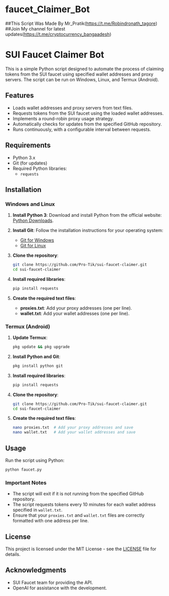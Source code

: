 # faucet_Claimer_Bot
##This Script Was Made By Mr_Pratik(https://t.me/Robindronath_tagore)
##Join My channel for latest updates(https://t.me/cryptocurrency_bangaadesh)

# SUI Faucet Claimer Bot

This is a simple Python script designed to automate the process of claiming tokens from the SUI faucet using specified wallet addresses and proxy servers. The script can be run on Windows, Linux, and Termux (Android). 

## Features
- Loads wallet addresses and proxy servers from text files.
- Requests tokens from the SUI faucet using the loaded wallet addresses.
- Implements a round-robin proxy usage strategy.
- Automatically checks for updates from the specified GitHub repository.
- Runs continuously, with a configurable interval between requests.

## Requirements
- Python 3.x
- Git (for updates)
- Required Python libraries:
  - `requests`

## Installation

### Windows and Linux

1. **Install Python 3**: Download and install Python from the official website: [Python Downloads](https://www.python.org/downloads/).

2. **Install Git**: Follow the installation instructions for your operating system:
   - [Git for Windows](https://git-scm.com/download/win)
   - [Git for Linux](https://git-scm.com/download/linux)

3. **Clone the repository**:
   ```bash
   git clone https://github.com/Pro-Tik/sui-faucet-claimer.git
   cd sui-faucet-claimer
   ```

4. **Install required libraries**:
   ```bash
   pip install requests
   ```

5. **Create the required text files**:
   - **proxies.txt**: Add your proxy addresses (one per line).
   - **wallet.txt**: Add your wallet addresses (one per line).

### Termux (Android)

1. **Update Termux**:
   ```bash
   pkg update && pkg upgrade
   ```

2. **Install Python and Git**:
   ```bash
   pkg install python git
   ```

3. **Install required libraries**:
   ```bash
   pip install requests
   ```

4. **Clone the repository**:
   ```bash
   git clone https://github.com/Pro-Tik/sui-faucet-claimer.git
   cd sui-faucet-claimer
   ```

5. **Create the required text files**:
   ```bash
   nano proxies.txt  # Add your proxy addresses and save
   nano wallet.txt   # Add your wallet addresses and save
   ```

## Usage

Run the script using Python:
```bash
python faucet.py
```

### Important Notes
- The script will exit if it is not running from the specified GitHub repository.
- The script requests tokens every 10 minutes for each wallet address specified in `wallet.txt`.
- Ensure that your `proxies.txt` and `wallet.txt` files are correctly formatted with one address per line.

## License
This project is licensed under the MIT License - see the [LICENSE](LICENSE) file for details.

## Acknowledgments
- SUI Faucet team for providing the API.
- OpenAI for assistance with the development.
